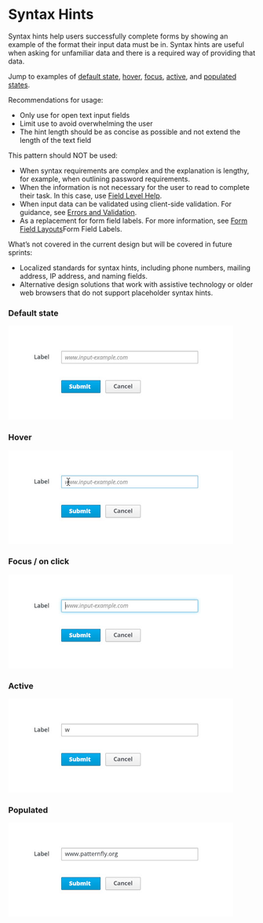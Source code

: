 # Syntax Hints

Syntax hints help users successfully complete forms by showing an example of the format their input data must be in. Syntax hints are useful when asking for unfamiliar data and there is a required way of providing that data.

Jump to examples of [default state](#Syntax-Hints-Default), [hover](#Syntax-Hints-Hover), [focus](#Syntax-Hints-Focus), [active](#Syntax-Hints-Active), and [populated states](#Syntax-Hints-Populated).

Recommendations for usage:
* Only use for open text input fields
* Limit use to avoid overwhelming the user
* The hint length should be as concise as possible and not extend the length of the text field

This pattern should NOT be used:
* When syntax requirements are complex and the explanation is lengthy, for example, when outlining password requirements.
* When the information is not necessary for the user to read to complete their task. In this case, use [Field Level Help](http://www.patternfly.org/pattern-library/forms-and-controls/field-level-help/#/api).
* When input data can be validated using client-side validation. For guidance, see [Errors and Validation](http://www.patternfly.org/pattern-library/forms-and-controls/errors-and-validation/#/api).
* As a replacement for form field labels. For more information, see [Form Field Layouts](http://www.patternfly.org/pattern-library/forms-and-controls/form-field-layouts/#/api)Form Field Labels.

What’s not covered in the current design but will be covered in future sprints:
* Localized standards for syntax hints, including phone numbers, mailing address, IP address, and naming fields.
* Alternative design solutions that work with assistive technology or older web browsers that do not support placeholder syntax hints.

### Default state
![Syntax Hints Default](img/Syntax-Hints-Default.png)
### Hover
![Syntax Hints Hover](img/Syntax-Hints-Hover.png)
### Focus / on click
![Syntax Hints Focus](img/Syntax-Hints-Focus.png)
### Active
![Syntax Hints Active](img/Syntax-Hints-Active.png)
### Populated
![Syntax Hints Populated](img/Syntax-Hints-Populated.png)
